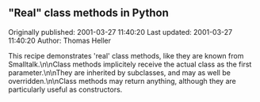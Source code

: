 ## "Real" class methods in Python

Originally published: 2001-03-27 11:40:20
Last updated: 2001-03-27 11:40:20
Author: Thomas Heller

This recipe demonstrates 'real' class methods, like they are known from Smalltalk.\n\nClass methods implicitely receive the actual class as the first parameter.\n\nThey are inherited by subclasses, and may as well be overridden.\n\nClass methods may return anything, although they are particularly useful as constructors.
